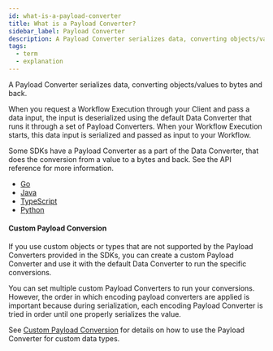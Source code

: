 ```yaml
---
id: what-is-a-payload-converter
title: What is a Payload Converter?
sidebar_label: Payload Converter
description: A Payload Converter serializes data, converting objects/values to bytes and back.
tags:
  - term
  - explanation
---
```


A Payload Converter serializes data, converting objects/values to bytes and back.

When you request a Workflow Execution through your Client and pass a data input, the input is deserialized using the default Data Converter that runs it through a set of Payload Converters.
When your Workflow Execution starts, this data input is serialized and passed as input to your Workflow.

Some SDKs have a Payload Converter as a part of the Data Converter, that does the conversion from a value to a bytes and back.
See the API reference for more information.

- [Go](https://pkg.go.dev/go.temporal.io/sdk@v1.20.0/converter#PayloadConverter)
- [Java](https://www.javadoc.io/doc/io.temporal/temporal-sdk/latest/io/temporal/common/converter/PayloadConverter.html)
- [TypeScript](https://typescript.temporal.io/api/classes/common.DefaultPayloadConverter#converters)
- [Python](https://python.temporal.io/temporalio.converter.PayloadConverter.html)

#### Custom Payload Conversion

If you use custom objects or types that are not supported by the Payload Converters provided in the SDKs, you can create a custom Payload Converter and use it with the default Data Converter to run the specific conversions.

You can set multiple custom Payload Converters to run your conversions. However, the order in which encoding payload converters are applied is important because during serialization, each encoding Payload Converter is tried in order until one properly serializes the value.

See [Custom Payload Conversion](/app-dev-context/custom-payload-conversion) for details on how to use the Payload Converter for custom data types.

